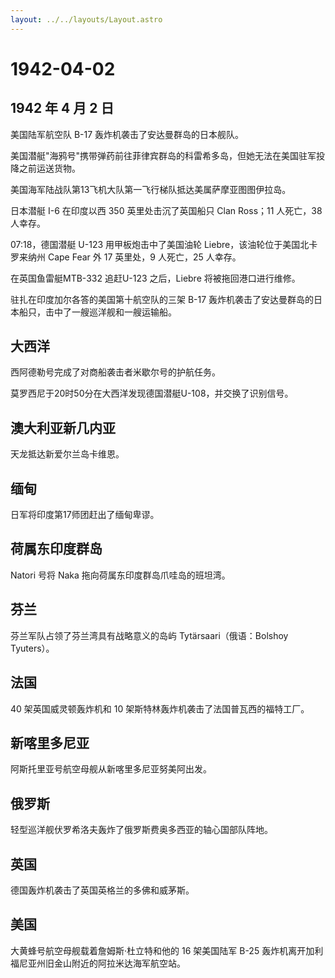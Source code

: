 ```yaml
---
layout: ../../layouts/Layout.astro
---
```


# 1942-04-02

## 1942 年 4 月 2 日

美国陆军航空队 B-17 轰炸机袭击了安达曼群岛的日本舰队。

美国潜艇"海鸦号"携带弹药前往菲律宾群岛的科雷希多岛，但她无法在美国驻军投降之前运送货物。

美国海军陆战队第13飞机大队第一飞行梯队抵达美属萨摩亚图图伊拉岛。

日本潜艇 I-6 在印度以西 350 英里处击沉了英国船只 Clan Ross；11
人死亡，38 人幸存。

07:18，德国潜艇 U-123 用甲板炮击中了美国油轮
Liebre，该油轮位于美国北卡罗来纳州 Cape Fear 外 17 英里处，9 人死亡，25
人幸存。

在英国鱼雷艇MTB-332 追赶U-123 之后，Liebre 将被拖回港口进行维修。

驻扎在印度加尔各答的美国第十航空队的三架 B-17
轰炸机袭击了安达曼群岛的日本船只，击中了一艘巡洋舰和一艘运输船。

## 大西洋

西阿德勒号完成了对商船袭击者米歇尔号的护航任务。

莫罗西尼于20时50分在大西洋发现德国潜艇U-108，并交换了识别信号。

## 澳大利亚新几内亚

天龙抵达新爱尔兰岛卡维恩。

## 缅甸

日军将印度第17师团赶出了缅甸卑谬。

## 荷属东印度群岛

Natori 号将 Naka 拖向荷属东印度群岛爪哇岛的班坦湾。

## 芬兰

芬兰军队占领了芬兰湾具有战略意义的岛屿 Tytärsaari（俄语：Bolshoy
Tyuters）。

## 法国

40 架英国威灵顿轰炸机和 10 架斯特林轰炸机袭击了法国普瓦西的福特工厂。

## 新喀里多尼亚

阿斯托里亚号航空母舰从新喀里多尼亚努美阿出发。

## 俄罗斯

轻型巡洋舰伏罗希洛夫轰炸了俄罗斯费奥多西亚的轴心国部队阵地。

## 英国

德国轰炸机袭击了英国英格兰的多佛和威茅斯。

## 美国

大黄蜂号航空母舰载着詹姆斯·杜立特和他的 16 架美国陆军 B-25
轰炸机离开加利福尼亚州旧金山附近的阿拉米达海军航空站。